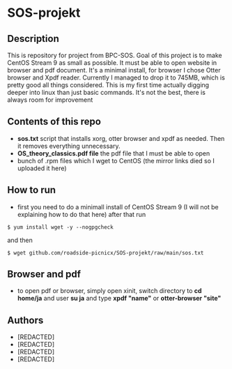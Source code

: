 # SOS-projekt
## Description
This is repository for project from BPC-SOS. Goal of this project is to make CentOS Stream 9 as small as possible. It must be able to open website in browser and pdf document. It's a minimal install, for browser I chose Otter browser and Xpdf reader. Currently I managed to drop it to 745MB, which is pretty good all things considered. This is my first time actually digging deeper into linux than just basic commands. It's not the best, there is always room for improvement
## Contents of this repo
- **sos.txt** script that installs xorg, otter browser and xpdf as needed. Then it removes everything unnecessary.
- **OS_theory_classics.pdf file** the pdf file that I must be able to open 
- bunch of .rpm files which I wget to CentOS (the mirror links died so I uploaded it here)
## How to run
- first you need to do a minimall install of CentOS Stream 9 (I will not be explaining how to do that here)
after that run
 ```shell
$ yum install wget -y --nogpgcheck
```
and then
 ```shell
$ wget github.com/roadside-picnicx/SOS-projekt/raw/main/sos.txt
```
## Browser and pdf
- to open pdf or browser, simply open xinit, switch directory to **cd home/ja** and user **su ja** and type **xpdf "name"** or **otter-browser "site"**

## Authors
- [REDACTED]
- [REDACTED]
- [REDACTED]
- [REDACTED]
